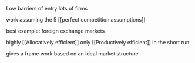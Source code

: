 Low barriers of entry
lots of firms

work assuming the 5 [[perfect competition assumptions]]

best example:
	foreign exchange markets

highly [[Allocatively efficient]] 
only [[Productively efficient]] in the short run

gives a frame work based on an ideal market structure